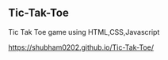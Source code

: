 ## Tic-Tak-Toe
Tic Tak Toe game using HTML,CSS,Javascript

https://shubham0202.github.io/Tic-Tak-Toe/

